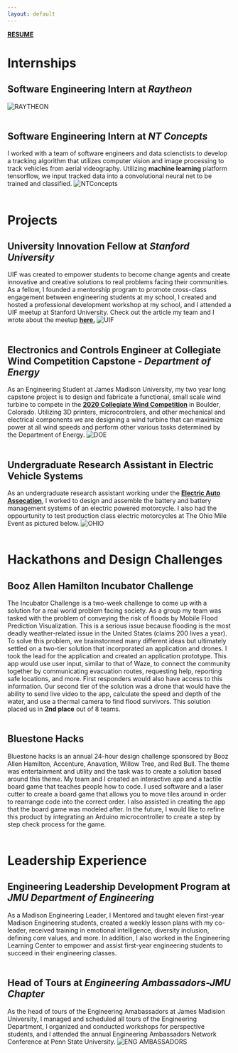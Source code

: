 ```yaml
---
layout: default
---
```


<!-- [Check out my personal page](./personal.html). -->

**[RESUME](./resume.html)**

# Internships 

## Software Engineering Intern at _Raytheon_
![RAYTHEON](https://payneandrew.github.io/raytheon_intern.jpg)
<br><br>

## Software Engineering Intern at _NT Concepts_
I worked with a team of software engineers and data scienctists to develop a tracking algorithm that utilizes computer vision and image processing to track vehicles from aerial videography. Utilizing **machine learning** platform tensorflow, we input tracked data into a convolutional neural net to be trained and classified.
![NTConcepts](https://payneandrew.github.io/NTConcepts_intern.jpg)
<br><br>

# Projects

## University Innovation Fellow at _Stanford University_
UIF was created to empower students to become change agents and create innovative and creative solutions to real problems facing their communities. As a fellow, I founded a mentorship program to promote cross-class engagement between engineering students at my school, I created and hosted a professional development workshop at my school, and I attended a UIF meetup at Stanford University. Check out the article my team and I wrote about the meetup <a href="https://www.linkedin.com/pulse/5-ways-we-think-differently-after-attending-fellows-valley-mccullagh/">**here.**</a>
![UIF](https://payneandrew.github.io/images/IMG_3940.JPG)
<br><br>

## Electronics and Controls Engineer at Collegiate Wind Competition Capstone - _Department of Energy_
As an Engineering Student at James Madison University, my two year long capstone project is to design and fabricate a functional, small scale wind turbine to compete in the <a href="https://www.energy.gov/eere/collegiatewindcompetition/collegiate-wind-competition">**2020 Collegiate Wind Competition**</a> in Boulder, Colorado. Utilizing 3D printers, microcontrolers, and other mechanical and electrical components we are designing a wind turbine that can maximize power at all wind speeds and perform other various tasks determined by the Department of Energy.
![DOE](https://payneandrew.github.io/DOE.jpg)
<br><br>

## Undergraduate Research Assistant in Electric Vehicle Systems
As an undergraduate research assistant working under the <a href="https://eaa-1967.clubexpress.com/content.aspx?sl=1344415327">**Electric Auto Assocation**</a>, I worked to design and assemble the battery and battery management systems of an electric powered motorcycle. I also had the oppourtunity to test production class electric motorcycles at The Ohio Mile Event as pictured below.
![OHIO](https://payneandrew.github.io/ohio.jpg)
<br><br>


# Hackathons and Design Challenges

## Booz Allen Hamilton Incubator Challenge
The Incubator Challenge is a two-week challenge to come up with a solution for a real world problem facing society. As a group my team was tasked with the problem of conveying the risk of floods by Mobile Flood Prediction Visualization. This is a serious issue because flooding is the most deadly weather-related issue in the United States (claims 200 lives a year). To solve this problem, we brainstormed many different ideas but ultimately settled on a two-tier solution that incorporated an application and drones. I took the lead for the application and created an application prototype. This app would use user input, similar to that of Waze, to connect the community together by communicating evacuation routes, requesting help, reporting safe locations, and more. First responders would also have access to this information. Our second tier of the solution was a drone that would have the ability to send live video to the app, calculate the speed and depth of the water, and use a thermal camera to find flood survivors.
This solution placed us in **2nd place** out of 8 teams.
<br><br>

## Bluestone Hacks
Bluestone hacks is an annual 24-hour design challenge sponsored by Booz Allen Hamilton, Accenture, Anavation, Willow Tree, and Red Bull. The theme was entertainment and utility and the task was to create a solution based around this theme. My team and I created an interactive app and a tactile board game that teaches people how to code. I used software and a laser cutter to create a board game that allows you to move tiles around in order to rearrange code into the correct order. I also assisted in creating the app that the board game was modeled after. In the future, I would like to refine this product by integrating an Arduino microcontroller to create a step by step check process for the game.
<br><br>

# Leadership Experience

## Engineering Leadership Development Program at _JMU Department of Engineering_
As a Madison Engineering Leader, I Mentored and taught eleven first-year Madison Engineering students, created a weekly lesson plans with my co-leader, received training in emotional intelligence, diversity inclusion, defining core values, and more. In addition, I also worked in the Engineering Learning Center to empower and assist first-year engineering students to succeed in their engineering classes.
<br><br>

## Head of Tours at _Engineering Ambassadors-JMU Chapter_
As the head of tours of the Engineering Amabassadors at James Madision University, I managed and scheduled all tours of the Engineering Department, I organized and conducted workshops for perspective students, and I attended the annual Engineering Ambassadors Network Conference at Penn State University. 
![ENG AMBASSADORS](https://payneandrew.github.io/images/amabassador.jpg)
<br><br>



